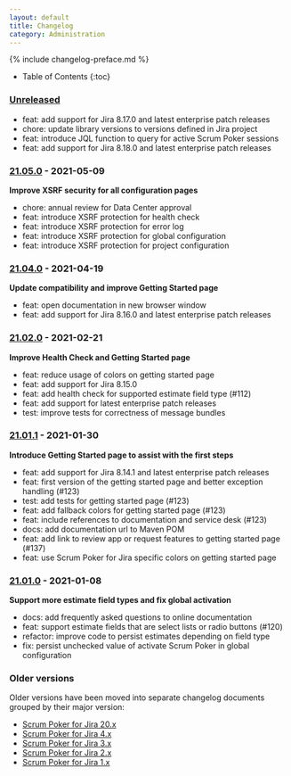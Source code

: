 ```yaml
---
layout: default
title: Changelog
category: Administration
---
```


{% include changelog-preface.md %}

* Table of Contents
{:toc}

### [Unreleased]

* feat: add support for Jira 8.17.0 and latest enterprise patch releases
* chore: update library versions to versions defined in Jira project
* feat: introduce JQL function to query for active Scrum Poker sessions
* feat: add support for Jira 8.18.0 and latest enterprise patch releases

### [21.05.0] - 2021-05-09

**Improve XSRF security for all configuration pages**

* chore: annual review for Data Center approval
* feat: introduce XSRF protection for health check
* feat: introduce XSRF protection for error log
* feat: introduce XSRF protection for global configuration
* feat: introduce XSRF protection for project configuration

### [21.04.0] - 2021-04-19

**Update compatibility and improve Getting Started page**

* feat: open documentation in new browser window
* feat: add support for Jira 8.16.0 and latest enterprise patch releases

### [21.02.0] - 2021-02-21

**Improve Health Check and Getting Started page**

* feat: reduce usage of colors on getting started page
* feat: add support for Jira 8.15.0
* feat: add health check for supported estimate field type (#112)
* feat: add support for latest enterprise patch releases
* test: improve tests for correctness of message bundles

### [21.01.1] - 2021-01-30

**Introduce Getting Started page to assist with the first steps**

* feat: add support for Jira 8.14.1 and latest enterprise patch releases
* feat: first version of the getting started page and better exception handling (#123)
* test: add tests for getting started page (#123)
* feat: add fallback colors for getting started page (#123)
* feat: include references to documentation and service desk (#123)
* docs: add documentation url to Maven POM
* feat: add link to review app or request features to getting started page (#137)
* feat: use Scrum Poker for Jira specific colors on getting started page

### [21.01.0] - 2021-01-08

**Support more estimate field types and fix global activation**

* docs: add frequently asked questions to online documentation
* feat: support estimate fields that are select lists or radio buttons (#120)
* refactor: improve code to persist estimates depending on field type
* fix: persist unchecked value of activate Scrum Poker in global configuration

### Older versions

Older versions have been moved into separate changelog documents grouped by their major version:

* [Scrum Poker for Jira 20.x](/changelog-20x)
* [Scrum Poker for Jira 4.x](/changelog-4x)
* [Scrum Poker for Jira 3.x](/changelog-3x)
* [Scrum Poker for Jira 2.x](/changelog-2x)
* [Scrum Poker for Jira 1.x](/changelog-1x)

[Unreleased]: https://github.com/codescape/jira-scrum-poker/compare/21.05.0...HEAD
[21.05.0]: https://github.com/codescape/jira-scrum-poker/compare/21.04.0...21.05.0
[21.04.0]: https://github.com/codescape/jira-scrum-poker/compare/21.02.0...21.04.0
[21.02.0]: https://github.com/codescape/jira-scrum-poker/compare/21.01.1...21.02.0
[21.01.1]: https://github.com/codescape/jira-scrum-poker/compare/21.01.0...21.01.1
[21.01.0]: https://github.com/codescape/jira-scrum-poker/compare/20.12.1...21.01.0
